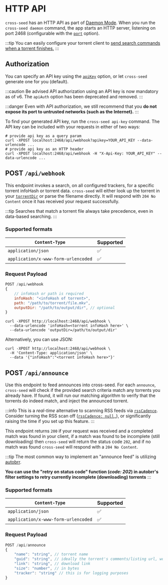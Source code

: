 # HTTP API

`cross-seed` has an HTTP API as part of [Daemon Mode](../basics/daemon.md). When
you run the `cross-seed daemon` command, the app starts an HTTP server, listening
on port 2468 (configurable with the [`port`](../basics/options#port) option).

:::tip
You can easily configure your torrent client to [send search commands when a torrent finishes.](../basics/daemon#set-up-automatic-searches-for-finished-downloads)
:::

## Authorization

You can specify an API key using the [`apiKey`](../basics/options.md#apikey) option, or let
`cross-seed` generate one for you (default).

:::caution Be advised
API authorization using an API key is now mandatory as of v6. The `apiAuth` option has been
deprecated and removed.
:::

:::danger
Even with API authorization, we still recommend that you **do not expose its port to untrusted networks (such as the Internet).**
:::

To find your generated API key, run the `cross-seed api-key` command.
The API key can be included with your requests in either of two ways:

```shell
# provide api key as a query param
curl -XPOST localhost:2468/api/webhook?apikey=YOUR_API_KEY --data-urlencode ...
# provide api key as an HTTP header
curl -XPOST localhost:2468/api/webhook -H "X-Api-Key: YOUR_API_KEY" --data-urlencode ...
```

## POST `/api/webhook`

This endpoint invokes a search, on all configured trackers, for a specific torrent infoHash or torrent data.
`cross-seed` will either look up the torrent in your [`torrentDir`](../basics/options#torrentdir) or parse the filename directly.
It will respond with `204 No Content` once it has received your request successfully.

:::tip
Searches that match a torrent file always take precedence, even in data-based searching.
:::

### Supported formats

| `Content-Type`                      | Supported |
| ----------------------------------- | --------- |
| `application/json`                  | ✅        |
| `application/x-www-form-urlencoded` | ✅        |

### Request Payload

```js
POST /api/webhook
{
	// infoHash or path is required
	infoHash: "<infoHash of torrent>",
	path: "/path/to/torrent/file.mkv",
	outputDir: "/path/to/output/dir", // optional
}
```

```shell script
curl -XPOST http://localhost:2468/api/webhook \
  --data-urlencode 'infoHash=<torrent infoHash here>' \
  --data-urlencode 'outputDir=/path/to/output/dir'
```

Alternatively, you can use JSON:

```shell script
curl -XPOST http://localhost:2468/api/webhook \
  -H 'Content-Type: application/json' \
  --data '{"infoHash":"<torrent infoHash here>"}'
```

## POST `/api/announce`

Use this endpoint to feed announces into cross-seed. For each `announce`,
`cross-seed` will check if the provided search criteria match any torrents you already
have. If found, it will run our matching algorithm to verify that the torrents
do indeed match, and inject the announced torrent.

:::info
This is a _real-time_ alternative to scanning RSS feeds via [`rssCadence`](../basics/options.md#rsscadence). Consider turning the RSS
scan off ([`rssCadence: null,`](../basics/options.md#rsscadence)), or significantly raising the time if you set up this feature.
:::

This endpoint returns `200` if your request was received and a completed match was found in your client, if a match was found to be incomplete (still downloading) then `cross-seed` will return the status code `202`, and if no match was found `cross-seed` will respond with a `204 No Content`.

:::tip
The most common way to implement an "announce feed" is utilizing [autobrr](../basics/faq-troubleshooting.md#how-can-i-use-autobrr-with-cross-seed).

**You can use the "retry on status code" function (_code: 202_) in autobrr's filter settings to retry currently incomplete (downloading) torrents**
:::

### Supported formats

| `Content-Type`                      | Supported |
| ----------------------------------- | --------- |
| `application/json`                  | ✅        |
| `application/x-www-form-urlencoded` | ✅        |

### Request Payload

```js
POST /api/announce
{
	"name": "string", // torrent name
	"guid": "string", // ideally the torrent's comments/listing url, would be for caching purposes
	"link": "string", // download link
	"size": "number", // in bytes
	"tracker": "string" // this is for logging purposes
}
```
